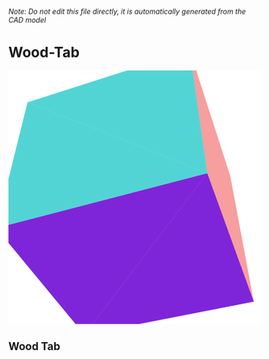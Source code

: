 ###### Note: Do not edit this file directly, it is automatically generated from the CAD model

# Wood-Tab

![](/project.svg)

## Wood Tab


